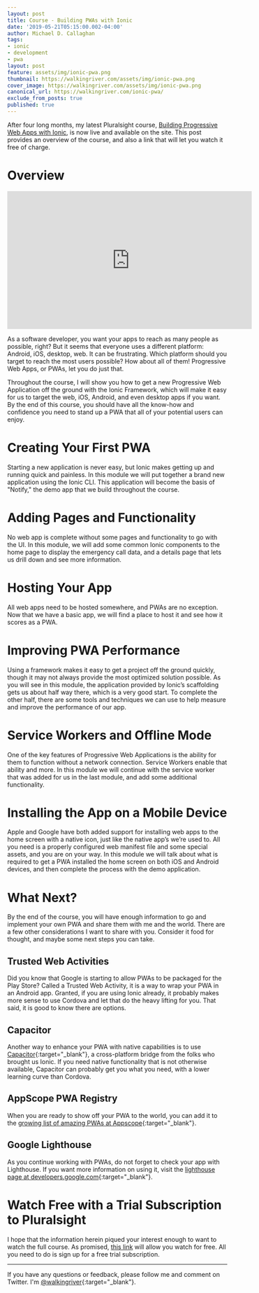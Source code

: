 ```yaml
---
layout: post
title: Course - Building PWAs with Ionic
date: '2019-05-21T05:15:00.002-04:00'
author: Michael D. Callaghan
tags: 
- ionic 
- development
- pwa
layout: post
feature: assets/img/ionic-pwa.png
thumbnail: https://walkingriver.com/assets/img/ionic-pwa.png
cover_image: https://walkingriver.com/assets/img/ionic-pwa.png
canonical_url: https://walkingriver.com/ionic-pwa/
exclude_from_posts: true
published: true
---
```


After four long months, my latest Pluralsight course, [Building Progressive Web Apps with Ionic][1], is now live and available on the site. This post provides an overview of the course, and also a  link that will let you watch it free of charge.

<!--more-->

# Overview

<iframe width="560" height="315" src="https://www.youtube.com/embed/nGE2mAC7gk0" frameborder="0" allow="accelerometer; autoplay; encrypted-media; gyroscope; picture-in-picture" allowfullscreen></iframe>

As a software developer, you want your apps to reach as many people as possible, right? But it seems that everyone uses a different platform: Android, iOS, desktop, web. It can be frustrating. Which platform should you target to reach the most users possible? How about all of them! Progressive Web Apps, or PWAs, let you do just that.

Throughout the course, I will show you how to get a new Progressive Web Application off the ground with the Ionic Framework, which will make it easy for us to target the web, iOS, Android, and even desktop apps if you want. By the end of this course, you should have all the know-how and confidence you need to stand up a PWA that all of your potential users can enjoy.

# Creating Your First PWA

Starting a new application is never easy, but Ionic makes getting up and running quick and painless. In this module we will put together a brand new application using the Ionic CLI. This application will become the basis of "Notify," the demo app that we build throughout the course.

# Adding Pages and Functionality

No web app is complete without some pages and functionality to go with the UI. In this module, we will add some common Ionic components to the home page to display the emergency call data, and a details page that lets us drill down and see more information.

# Hosting Your App

All web apps need to be hosted somewhere, and PWAs are no exception. Now that we have a basic app, we will find a place to host it and see how it scores as a PWA.

# Improving PWA Performance

Using a framework makes it easy to get a project off the ground quickly, though it may not always provide the most optimized solution possible. As you will see in this module, the application provided by Ionic’s scaffolding gets us about half way there, which is a very good start. To complete the other half, there are some tools and techniques we can use to help measure and improve the performance of our app. 

# Service Workers and Offline Mode

One of the key features of Progressive Web Applications is the ability for them to function without a network connection. Service Workers enable that ability and more. In this module we will continue with the service worker that was added for us in the last module, and add some additional functionality.

# Installing the App on a Mobile Device

Apple and Google have both added support for installing web apps to the home screen with a native icon, just like the native app’s we’re used to. All you need is a properly configured web manifest file and some special assets, and you are on your way. In this module we will talk about what is required to get a PWA installed the home screen on both iOS and Android devices, and then complete the process with the demo application.

# What Next? 

By the end of the course, you will have enough information to go and implement your own PWA and share them with me and the world. There are a few other considerations I want to share with you. Consider it food for thought, and maybe some next steps you can take.

## Trusted Web Activities

Did you know that Google is starting to allow PWAs to be packaged for the Play Store? Called a Trusted Web Activity, it is a way to wrap your PWA in an Android app. Granted, if you are using Ionic already, it probably makes more sense to use Cordova and let that do the heavy lifting for you. That said, it is good to know there are options.

## Capacitor 

Another way to enhance your PWA with native capabilities is to use [Capacitor](https://capacitor.ionicframework.com/){:target="_blank"}, a cross-platform bridge from the folks who brought us Ionic. If you need native functionality that is not otherwise available, Capacitor can probably get you what you need, with a lower learning curve than Cordova.

## AppScope PWA Registry

When you are ready to show off your PWA to the world, you can add it to the [growing list of amazing PWAs at Appscope](https://appsco.pe/){:target="_blank"}. 

## Google Lighthouse

As you continue working with PWAs, do not forget to check your app with Lighthouse. If you want more information on using it, visit the [lighthouse page at developers.google.com](https://developers.google.com/web/tools/lighthouse/){:target="_blank"}.


# Watch Free with a Trial Subscription to Pluralsight

I hope that the information herein piqued your interest enough to want to watch the full course. As promised, [this link][1] will allow you watch for free. All you need to do is sign up for a free trial subscription. 

---

If you have any questions or feedback, please follow me and comment on Twitter. I'm [@walkingriver](https://twitter.com/walkingriver){:target="_blank"}.

[1]: https://pluralsight.pxf.io/c/1252739/503634/7490?u=https%3A%2F%2Fapp.pluralsight.com%2Flibrary%2Fcourses%2Fprogressive-web-apps-ionic
